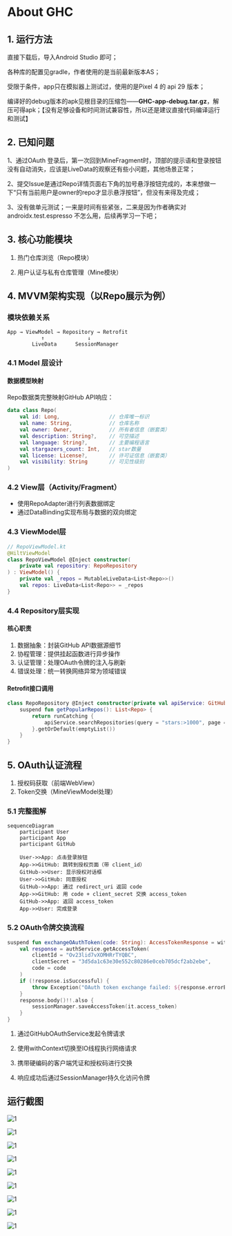 # About GHC 



## 1. 运行方法

直接下载后，导入Android Studio 即可；

各种库的配置见gradle，作者使用的是当前最新版本AS；

受限于条件，app只在模拟器上测试过，使用的是Pixel 4 的 api 29 版本；

编译好的debug版本的apk见根目录的压缩包——**GHC-app-debug.tar.gz**，解压可得apk；【没有足够设备和时间测试兼容性，所以还是建议直接代码编译运行和测试】



## 2. 已知问题

1、通过OAuth 登录后，第一次回到MineFragment时，顶部的提示语和登录按钮没有自动消失，应该是LiveData的观察还有些小问题，其他场景正常；

2、提交Issue是通过Repo详情页面右下角的加号悬浮按钮完成的，本来想做一下“只有当前用户是owner的repo才显示悬浮按钮”，但没有来得及完成；

3、没有做单元测试；一来是时间有些紧张，二来是因为作者确实对androidx.test.espresso 不怎么用，后续再学习一下吧；




## 3. 核心功能模块
1. 热门仓库浏览（Repo模块）

2. 用户认证与私有仓库管理（Mine模块）

   

## 4. MVVM架构实现（以Repo展示为例）

### 模块依赖关系

```plaintext
App → ViewModel → Repository → Retrofit
           ↑              ↓
        LiveData      SessionManager
```



### 4.1 Model 层设计

#### 数据模型映射

Repo数据类完整映射GitHub API响应：

```kotlin
data class Repo(
    val id: Long,                // 仓库唯一标识
    val name: String,            // 仓库名称
    val owner: Owner,            // 所有者信息（嵌套类）
    val description: String?,    // 可空描述
    val language: String?,       // 主要编程语言
    val stargazers_count: Int,   // star数量
    val license: License?,       // 许可证信息（嵌套类） 
    val visibility: String       // 可见性级别
)
```







### 4.2 View层（Activity/Fragment）
- 使用RepoAdapter进行列表数据绑定
- 通过DataBinding实现布局与数据的双向绑定



### 4.3 ViewModel层

```kotlin
// RepoViewModel.kt
@HiltViewModel
class RepoViewModel @Inject constructor(
    private val repository: RepoRepository
) : ViewModel() {
    private val _repos = MutableLiveData<List<Repo>>()
    val repos: LiveData<List<Repo>> = _repos
}
```



### 4.4 Repository层实现

#### 核心职责

1. 数据抽象：封装GitHub API数据源细节
2. 协程管理：提供挂起函数进行异步操作
3. 认证管理：处理OAuth令牌的注入与刷新
4. 错误处理：统一转换网络异常为领域错误



#### Retrofit接口调用

```kotlin
class RepoRepository @Inject constructor(private val apiService: GitHubApiService) {
    suspend fun getPopularRepos(): List<Repo> {
        return runCatching {
            apiService.searchRepositories(query = "stars:>1000", page = page).body()?.items 
        }.getOrDefault(emptyList())
    }
}
```



## 5. OAuth认证流程

1. 授权码获取（前端WebView）
2. Token交换（MineViewModel处理）



### 5.1 完整图解

```mermaid
sequenceDiagram
    participant User
    participant App
    participant GitHub

    User->>App: 点击登录按钮
    App->>GitHub: 跳转到授权页面（带 client_id）
    GitHub->>User: 显示授权对话框
    User->>GitHub: 同意授权
    GitHub->>App: 通过 redirect_uri 返回 code
    App->>GitHub: 用 code + client_secret 交换 access_token
    GitHub->>App: 返回 access_token
    App->>User: 完成登录
```


### 5.2 OAuth令牌交换流程

```kotlin
suspend fun exchangeOAuthToken(code: String): AccessTokenResponse = withContext(Dispatchers.IO) {
    val response = authService.getAccessToken(
        clientId = "Ov23lid7vXOMHRrTYQBC",
        clientSecret = "3d5da1c63e30e552c80286e0ceb705dcf2ab2ebe", 
        code = code
    )
    if (!response.isSuccessful) {
        throw Exception("OAuth token exchange failed: ${response.errorBody()?.string()}")
    }
    response.body()!!.also {
        sessionManager.saveAccessToken(it.access_token)
    }
}
```


1. 通过GitHubOAuthService发起令牌请求

2. 使用withContext切换至IO线程执行网络请求

3. 携带硬编码的客户端凭证和授权码进行交换

4. 响应成功后通过SessionManager持久化访问令牌



## 运行截图

![1](./screen-capture/1.png)

![1](./screen-capture/2.png)

![1](./screen-capture/3.png)

![1](./screen-capture/4.png)

![1](./screen-capture/5.png)

![1](./screen-capture/6.png)

![1](./screen-capture/7.png)

![1](./screen-capture/8.png)

![1](./screen-capture/9.png)
